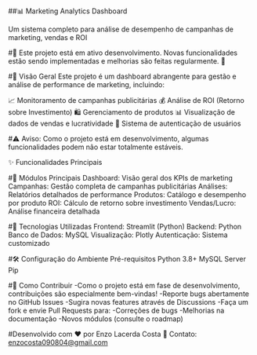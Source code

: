 ##📊 Marketing Analytics Dashboard 

Um sistema completo para análise de desempenho de campanhas de marketing, vendas e ROI

#🚧 Este projeto está em ativo desenvolvimento. Novas funcionalidades estão sendo implementadas e melhorias são feitas regularmente. 🚧

#🚀 Visão Geral
Este projeto é um dashboard abrangente para gestão e análise de performance de marketing, incluindo:

📈 Monitoramento de campanhas publicitárias
💰 Análise de ROI (Retorno sobre Investimento)
🛍️ Gerenciamento de produtos
📊 Visualização de dados de vendas e lucratividade
🔐 Sistema de autenticação de usuários


#⚠️ Aviso: Como o projeto está em desenvolvimento, algumas funcionalidades podem não estar totalmente estáveis.

✨ Funcionalidades Principais

#📌 Módulos Principais
Dashboard: Visão geral dos KPIs de marketing
Campanhas: Gestão completa de campanhas publicitárias
Análises: Relatórios detalhados de performance
Produtos: Catálogo e desempenho por produto
ROI: Cálculo de retorno sobre investimento
Vendas/Lucro: Análise financeira detalhada

#🔧 Tecnologias Utilizadas
Frontend: Streamlit (Python)
Backend: Python
Banco de Dados: MySQL
Visualização: Plotly
Autenticação: Sistema customizado

#🛠️ Configuração do Ambiente
Pré-requisitos
Python 3.8+
MySQL Server
Pip

#🤝 Como Contribuir
-Como o projeto está em fase de desenvolvimento, contribuições são especialmente bem-vindas!
-Reporte bugs abertamente no GitHub Issues
-Sugira novas features através de Discussions
-Faça um fork e envie Pull Requests para:
-Correções de bugs
-Melhorias na documentação
-Novos módulos (consulte o roadmap)

#Desenvolvido com ❤️ por Enzo Lacerda Costa
📧 Contato: enzocosta090804@gmail.com
